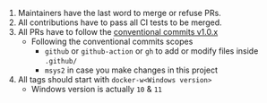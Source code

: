 1. Maintainers have the last word to merge or refuse PRs.
2. All contributions have to pass all CI tests to be merged.
3. All PRs have to follow the [conventional commits v1.0.x](https://www.conventionalcommits.org/en/v1.0.0-beta.4/)
   - Following the conventional commits scopes
       - `github` or `github-action` or `gh` to add or modify files inside `.github/`
       - `msys2` in case you make changes in this project
4. All tags should start with `docker-w<Windows version>`
   - Windows version is actually `10` & `11`
